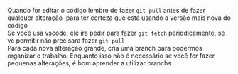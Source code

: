 Quando for editar o código lembre de fazer `git pull` antes de fazer qualquer alteração ,para ter certeza que está usando a versão mais nova do código  
Se você usa vscode, ele ira pedir para fazer `git fetch` periodicamente, se vc permitir não precisara fazer `git pull`  
Para cada nova alteração grande, cria uma branch para podermos organizar o trabalho. Enquanto isso não é necessário se você for fazer pequenas alterações, é bom aprender a utilizar branchs

